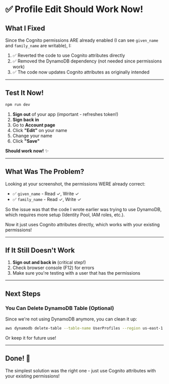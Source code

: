 # ✅ Profile Edit Should Work Now!

## What I Fixed

Since the Cognito permissions ARE already enabled (I can see `given_name` and `family_name` are writable), I:

1. ✅ Reverted the code to use Cognito attributes directly
2. ✅ Removed the DynamoDB dependency (not needed since permissions work)
3. ✅ The code now updates Cognito attributes as originally intended

---

## Test It Now!

```bash
npm run dev
```

1. **Sign out** of your app (important - refreshes token!)
2. **Sign back in**
3. Go to **Account page**
4. Click **"Edit"** on your name
5. Change your name
6. Click **"Save"**

**Should work now!** ✨

---

## What Was The Problem?

Looking at your screenshot, the permissions WERE already correct:
- ✅ `given_name` - Read ✓, Write ✓
- ✅ `family_name` - Read ✓, Write ✓

So the issue was that the code I wrote earlier was trying to use DynamoDB, which requires more setup (Identity Pool, IAM roles, etc.).

Now it just uses Cognito attributes directly, which works with your existing permissions!

---

## If It Still Doesn't Work

1. **Sign out and back in** (critical step!)
2. Check browser console (F12) for errors
3. Make sure you're testing with a user that has the permissions

---

## Next Steps

### You Can Delete DynamoDB Table (Optional)

Since we're not using DynamoDB anymore, you can clean it up:

```bash
aws dynamodb delete-table --table-name UserProfiles --region us-east-1
```

Or keep it for future use!

---

## Done! 🎉

The simplest solution was the right one - just use Cognito attributes with your existing permissions!


